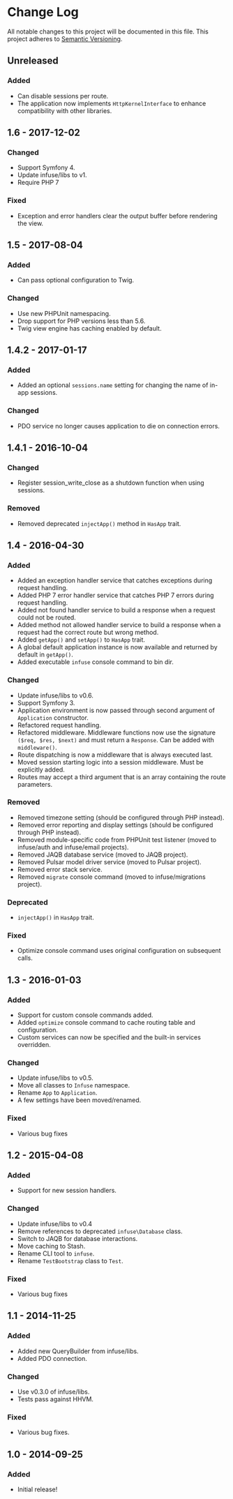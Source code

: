 # Change Log
All notable changes to this project will be documented in this file.
This project adheres to [Semantic Versioning](http://semver.org/).

## Unreleased
### Added
- Can disable sessions per route.
- The application now implements `HttpKernelInterface` to enhance compatibility with other libraries. 

## 1.6 - 2017-12-02
### Changed
- Support Symfony 4.
- Update infuse/libs to v1.
- Require PHP 7

### Fixed
- Exception and error handlers clear the output buffer before rendering the view.

## 1.5 - 2017-08-04
### Added
- Can pass optional configuration to Twig. 

### Changed
- Use new PHPUnit namespacing.
- Drop support for PHP versions less than 5.6.
- Twig view engine has caching enabled by default.

## 1.4.2 - 2017-01-17
### Added
- Added an optional `sessions.name` setting for changing the name of in-app sessions.

### Changed
- PDO service no longer causes application to die on connection errors.

## 1.4.1 - 2016-10-04
### Changed
- Register session_write_close as a shutdown function when using sessions.

### Removed
- Removed deprecated `injectApp()` method in `HasApp` trait.

## 1.4 - 2016-04-30
### Added
- Added an exception handler service that catches exceptions during request handling.
- Added PHP 7 error handler service that catches PHP 7 errors during request handling.
- Added not found handler service to build a response when a request could not be routed.
- Added method not allowed handler service to build a response when a request had the correct route but wrong method.
- Added `getApp()` and `setApp()` to `HasApp` trait.
- A global default application instance is now available and returned by default in `getApp()`.
- Added executable `infuse` console command to bin dir.

### Changed
- Update infuse/libs to v0.6.
- Support Symfony 3.
- Application environment is now passed through second argument of `Application` constructor.
- Refactored request handling.
- Refactored middleware. Middleware functions now use the signature `($req, $res, $next)` and must return a `Response`. Can be added with `middleware()`.
- Route dispatching is now a middleware that is always executed last.
- Moved session starting logic into a session middleware. Must be explicitly added.
- Routes may accept a third argument that is an array containing the route parameters.

### Removed
- Removed timezone setting (should be configured through PHP instead).
- Removed error reporting and display settings (should be configured through PHP instead).
- Removed module-specific code from PHPUnit test listener (moved to infuse/auth and infuse/email projects).
- Removed JAQB database service (moved to JAQB project).
- Removed Pulsar model driver service (moved to Pulsar project).
- Removed error stack service.
- Removed `migrate` console command (moved to infuse/migrations project).

### Deprecated
- `injectApp()` in `HasApp` trait.

### Fixed
- Optimize console command uses original configuration on subsequent calls.

## 1.3 - 2016-01-03
### Added
- Support for custom console commands added.
- Added `optimize` console command to cache routing table and configuration.
- Custom services can now be specified and the built-in services overridden.

### Changed
- Update infuse/libs to v0.5.
- Move all classes to `Infuse` namespace.
- Rename `App` to `Application`.
- A few settings have been moved/renamed.

### Fixed
- Various bug fixes

## 1.2 - 2015-04-08
### Added
- Support for new session handlers.

### Changed
- Update infuse/libs to v0.4
- Remove references to deprecated `infuse\Database` class.
- Switch to JAQB for database interactions.
- Move caching to Stash.
- Rename CLI tool to `infuse`.
- Rename `TestBootstrap` class to `Test`.

### Fixed
- Various bug fixes

## 1.1 - 2014-11-25
### Added
- Added new QueryBuilder from infuse/libs.
- Added PDO connection.

### Changed
- Use v0.3.0 of infuse/libs.
- Tests pass against HHVM.

### Fixed
- Various bug fixes.

## 1.0 - 2014-09-25
### Added
- Initial release!